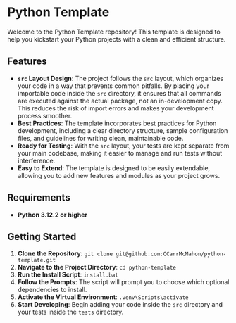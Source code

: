 # Python Template

Welcome to the Python Template repository! This template is designed to help you kickstart your Python projects with a clean and efficient structure.

## Features

-   **`src` Layout Design**: The project follows the `src` layout, which organizes your code in a way that prevents common pitfalls. By placing your importable code inside the `src` directory, it ensures that all commands are executed against the actual package, not an in-development copy. This reduces the risk of import errors and makes your development process smoother.
-   **Best Practices**: The template incorporates best practices for Python development, including a clear directory structure, sample configuration files, and guidelines for writing clean, maintainable code.
-   **Ready for Testing**: With the `src` layout, your tests are kept separate from your main codebase, making it easier to manage and run tests without interference.
-   **Easy to Extend**: The template is designed to be easily extendable, allowing you to add new features and modules as your project grows.

## Requirements

-   **Python 3.12.2 or higher**

## Getting Started

1.  **Clone the Repository**: `git clone git@github.com:CCarrMcMahon/python-template.git`
2.  **Navigate to the Project Directory**: `cd python-template`
3.  **Run the Install Script**: `install.bat`
4.  **Follow the Prompts**: The script will prompt you to choose which optional dependencies to install.
5.  **Activate the Virtual Environment**: `.venv\Scripts\activate`
6.  **Start Developing**: Begin adding your code inside the `src` directory and your tests inside the `tests` directory.
